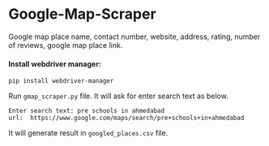 # Google-Map-Scraper
Google map place name, contact number, website, address, rating, number of reviews, google map place link.


#### Install webdriver manager:
    pip install webdriver-manager

Run `gmap_scraper.py` file. It will ask for enter search text as below.

    Enter search text: pre schools in ahmedabad
    url:  https://www.google.com/maps/search/pre+schools+in+ahmedabad

It will generate result in `googled_places.csv` file. 